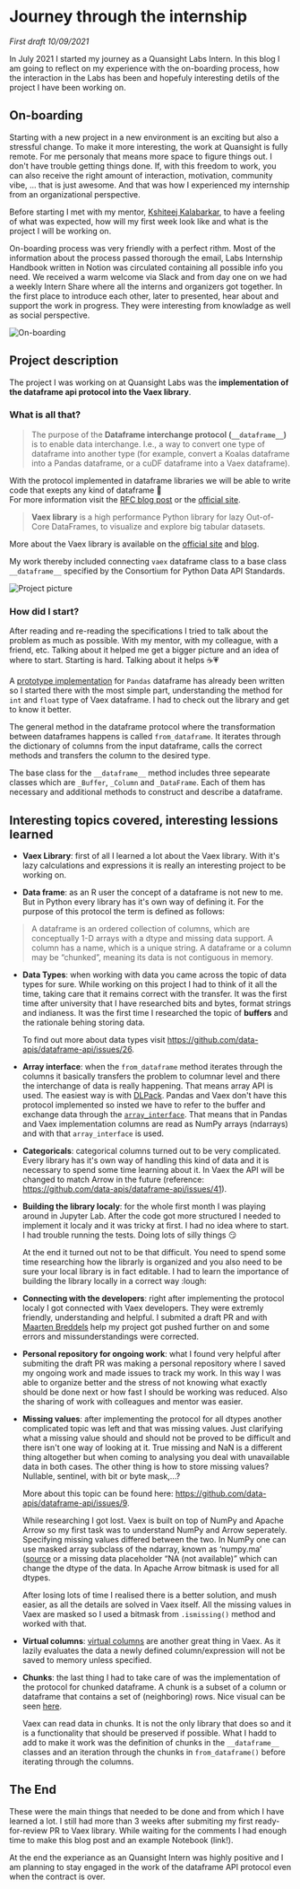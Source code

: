 # Journey through the internship
*First draft 10/09/2021*

In July 2021 I started my journey as a Quansight Labs Intern. In this blog I am going to reflect on my experience with the on-boarding process, how the interaction in the Labs has been and hopefuly interesting detils of the project I have been working on.


## On-boarding
Starting with a new project in a new environment is an exciting but also a stressful change. To make it more interesting, the work at Quansight is fully remote. For me personaly that means more space to figure things out. I don't have trouble getting things done. If, with this freedom to work, you can also receive the right amount of interaction, motivation, community vibe, ... that is just awesome. And that was how I experienced my internship from an organizational perspective.

Before starting I met with my mentor, [Kshiteej Kalabarkar](https://github.com/kshitij12345), to have a feeling of what was expected, how will my first week look like and what is the project I will be working on.

On-boarding process was very friendly with a perfect rithm. Most of the information about the process passed thorough the email, Labs Internship Handbook written in Notion was circulated containing all possible info you need. We received a warm welcome via Slack and from day one on we had a weekly Intern Share where all the interns and organizers got together. In the first place to introduce each other, later to presented, hear about and support the work in progress. They were interesting from knowladge as well as social perspective.

![On-boarding](Blog_picture_0.png)

## Project description

The project I was working on at Quansight Labs was the **implementation of the dataframe api protocol into the Vaex library**.

### What is all that?

>The purpose of the **Dataframe interchange protocol (`__dataframe__`)** is to enable data interchange. I.e., a way to convert one type of dataframe into another type (for example, convert a Koalas dataframe into a Pandas dataframe, or a cuDF dataframe into a Vaex dataframe).

With the protocol implemented in dataframe libraries we will be able to write code that exepts any kind of dataframe 🎉 <br>
For more information visit the [RFC blog post](https://data-apis.org/blog/dataframe_protocol_rfc/) or the [official site](https://data-apis.org/dataframe-protocol/latest/index.html).

>**Vaex library** is a high performance Python library for lazy Out-of-Core DataFrames, to visualize and explore big tabular datasets.

More about the Vaex library is available on the [official site](https://vaex.io/docs/index.html) and [blog](https://vaex.io/blog).

My work thereby included connecting `vaex` dataframe class to a base class `__dataframe__` specified by the Consortium for Python Data API Standards.

![Project picture](Blog_picture_2.png)

### How did I start?

After reading and re-reading the specifications I tried to talk about the problem as much as possible. With my mentor, with my colleague, with a friend, etc. Talking about it helped me get a bigger picture and an idea of where to start. Starting is hard. Talking about it helps ☕️💗 

A [prototype implementation](https://github.com/data-apis/dataframe-api/blob/27b8e1cb676bf10704d1dfc3dca0d0d806e2e802/protocol/pandas_implementation.py) for `Pandas` dataframe has already been written so I started there with the most simple part, understanding the method for `int` and `float` type of Vaex dataframe. I had to check out the library and get to know it better.

The general method in the dataframe protocol where the transformation between dataframes happens is called `from_dataframe`. It iterates through the dictionary of columns from the input dataframe, calls the correct methods and transfers the column to the desired type.

The base class for the `__dataframe__` method includes three sepearate classes which are `_Buffer`, `_Column` and `_DataFrame`. Each of them has necessary and additional methods to construct and describe a dataframe. 

## Interesting topics covered, interesting lessions learned
- **Vaex Library**: first of all I learned a lot about the Vaex library. With it's lazy calculations and expressions it is really an interesting project to be working on.

-  **Data frame**:
as an R user the concept of a dataframe is not new to me. But in Python every library has it's own way of defining it. For the purpose of this protocol the term is defined as follows:

> A dataframe is an ordered collection of columns, which are conceptually 1-D arrays with a dtype and missing data support. A column has a name, which is a unique string. A dataframe or a column may be “chunked”, meaning its data is not contiguous in memory.

- **Data Types**:
when working with data you came across the topic of data types for sure. While working on this project I had to think of it all the time, taking care that it remains correct with the transfer. It was the first time after university that I have researched bits and bytes, format strings and indianess. It was the first time I researched the topic of **buffers** and the rationale behing storing data.

    To find out more about data types visit https://github.com/data-apis/dataframe-api/issues/26.

- **Array interface**: 
when the `from_dataframe` method iterates through the columns it basically transfers the problem to columnar level and there the interchange of data is really happening. That means array API is used. The easiest way is with [DLPack](https://github.com/dmlc/dlpack). Pandas and Vaex don't have this protocol implemented so insted we have to refer to the buffer and exchange data through the [`array_interface`](https://numpy.org/devdocs/reference/arrays.interface.html). That means that in Pandas and Vaex implementation columns are read as NumPy arrays (ndarrays) and with that `array_interface` is used.

- **Categoricals**:
categorical columns turned out to be very complicated. Every library has it's own way of handling this kind of data and it is necessary to spend some time learning about it. In Vaex the API will be changed to match Arrow in the future (reference: https://github.com/data-apis/dataframe-api/issues/41).

- **Building the library localy**:
for the whole first month I was playing around in Jupyter Lab. After the code got more structured I needed to implement it localy and it was tricky at first. I had no idea where to start. I had trouble running the tests. Doing lots of silly things :smirk:

	At the end it turned out not to be that difficult. You need to spend some time researching how the librarly is organized and you also need to be sure your local library is in fact editable. I had to learn the importance of building the library locally in a correct way :lough:

- **Connecting with the developers**:
right after implementing the protocol localy I got connected with Vaex developers. They were extremly friendly, understanding and helpful. I submited a draft PR and with [Maarten Breddels](https://vaex.io/profile/maarten) help my project got pushed further on and some errors and missunderstandings were corrected.

- **Personal repository for ongoing work**:
what I found very helpful after submiting the draft PR was making a personal repository where I saved my ongoing work and made issues to track my work. In this way I was able to organize better and the stress of not knowing what exactly should be done next or how fast I should be working was reduced. Also the sharing of work with colleagues and mentor was easier.

- **Missing values**:
after implementing the protocol for all dtypes another complicated topic was left and that was missing values. Just clarifying what a missing value should and should not be proved to be difficult and there isn't one way of looking at it. True missing and NaN is a different thing altogether but when coming to analysing you deal with unavailable data in both cases. The other thing is how to store missing values? Nullable, sentinel, with bit or byte mask,...?

	More about this topic can be found here: https://github.com/data-apis/dataframe-api/issues/9.

	While researching I got lost. Vaex is built on top of NumPy and Apache Arrow so my first task was to understand NumPy and Arrow seperately. Specifying missing values differed between the two. In NumPy one can use masked array subclass of the ndarray, known as ‘numpy.ma’ ([source]() or a missing data placeholder “NA (not available)” which can change the dtype of the data. In Apache Arrow bitmask is used for all dtypes.
	
	After losing lots of time I realised there is a better solution, and mush easier, as all the details are solved in Vaex itself. All the missing values in Vaex are masked so I used a bitmask from `.ismissing()` method and worked with that. 

- **Virtual columns**:
[virtual columns](https://vaex.io/docs/tutorial.html#Virtual-columns) are another great thing in Vaex. As it lazily evaluates the data a newly defined column/expression will not be saved to memory unless specified. 

- **Chunks**:
the last thing I had to take care of was the implementation of the protocol for chunked dataframe. A chunk is a subset of a column or dataframe that contains a set of (neighboring) rows. Nice visual can be seen [here](https://data-apis.org/dataframe-protocol/latest/design_requirements.html).

	Vaex can read data in chunks. It is not the only library that does so and it is a functionality that should be preserved if possible. What I hadd to add to make it work was the definition of chunks in the `__dataframe__` classes and an iteration through the chunks in `from_dataframe()` before iterating through the columns.

## The End
These were the main things that needed to be done and from which I have learned a lot. I still had more than 3 weeks after submiting my first ready-for-review PR to Vaex library. While waiting for the comments I had enough time to make this blog post and an example Notebook (link!).

At the end the experiance as an Quansight Intern was highly positive and I am planning to stay engaged in the work of the dataframe API protocol even when the contract is over.
